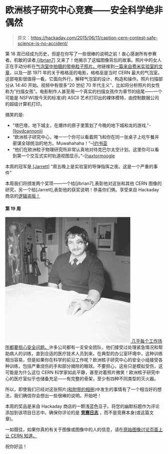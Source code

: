 # 欧洲核子研究中心竞赛——安全科学绝非偶然

> 原文：<https://hackaday.com/2015/06/11/caption-cern-contest-safe-science-is-no-accident/>

第 18 周已经成为历史，但是在你写了一些很棒的说明之前！衷心感谢所有参赛者。机敏的读者[ [jlbrian7]](https://hackaday.io/jlbrian7) 又来了！他揭示了这幅图像背后的故事。照片中的女人正在手动分析在[气泡室中拍摄的带电粒子照片。](http://en.wikipedia.org/wiki/Bubble_chamber)他链接到[一篇来自费米实验室的文章](http://history.fnal.gov/neutrino.html#fermilab)，以及一部 1971 年的关于格格巫的电影，格格巫是当时 CERN 最大的气泡室。这部电影很值得一看。它面向外行，解释气泡室的设计、构造和操作。照片扫描部分从 14:40 开始。视频中有很多“20 世纪 70 年代主义”，比如将分析照片的女性称为“扫描女孩”。电影制作人甚至用一个真实的扫描女孩作为章节的结尾——一个可能是 NSFW(按今天的标准)的 ASCII 艺术打印出的裸体模特，由控制数据公司的超级计算机打印。

搞笑的是:

*   "塔巴塔，地下城主，在爆炸的原子里策划了今晚的地下城和龙的游戏."-[[lloydcannoniii](https://hackaday.io/JohnnyRico)
*   “欧洲核子研究中心，唯一一个你可以看着网飞和你在同一张桌子上吃午餐并密谋全球统治的地方。Muwahahaha！”–[[约书亚](https://hackaday.io/hacker/27967-joshua)
*   “他们在欧洲粒子物理研究所非常认真地对待克巴尔太空计划。这里你可以看到第一个交互式实时轨道视图显示。”–[[haxtormoogle](https://hackaday.io/HaxtorMoogle)

本周的冠军是[ [Jarrett]](https://hackaday.io/Jarrett) “周五晚上是实验室的导弹指挥之夜。这是一个严重的事件”

本周我们将颁发两个奖项——一个给[jlbrian7],表彰他对这张和其他 CERN 图像的研究，另一个给[Jarrett],表彰他的获奖说明！恭喜你们俩。享受来自 Hackaday 商店的[逻辑盗版！](http://store.hackaday.com/products/logic-pirate)

#### 第 19 周

[![cern-19-sm](img/2200bed68c32acb99050e2d828b4c9ee.png) ](https://hackaday.io/contest/4200-caption-cern-contest/log/19322-caption-cern-contest-week-19) [几乎每个工作场所都要担心安全问题。](https://hackaday.io/contest/4200-caption-cern-contest/log/19322-caption-cern-contest-week-19)许多公司都有一支安全团队，他们接受过处理紧急情况和帮助病人的训练，直到合适的医疗技术人员到来。在典型的办公室环境中，这种训练相当容易，但是如果你在科学的前沿工作呢？欧洲核子研究中心的安全小组接受各种训练，包括严重烧伤的手和部分摘除的眼球。不要担心，这些只是模拟受伤，这可能是为什么这位 CERN 科学家如此平静，甚至对着照片微笑！欧洲核子研究中心的医疗室似乎也储备充足——有完整的骨架，至少有四种不同类型的灭火器。

所以，即使我们已经对这张照片[(和附带的相册)](https://cds.cern.ch/record/752802)中发生的事情有了一个相当好的想法，我们确信你会想出一些很棒的说明。开始吧！

本周的奖品是来自 Hackaday 商店的一颗浅蓝色豆子。将您的幽默标题作为评论添加到该项目日志中。确保你评论的是 [**竞赛日志**](https://hackaday.io/contest/4200-caption-cern-contest/log/19322-caption-cern-contest-week-19) ，而不是竞赛本身(或这篇文章)。

一如既往，如果你真的有关于图像或图像中的人的信息，请在[原始图像讨论页面上让 CERN 知道。](https://cds.cern.ch/record/1836672)

祝你好运！